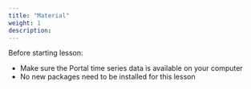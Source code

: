 ```yaml
---
title: "Material"
weight: 1
description:
---
```


Before starting lesson:
* Make sure the Portal time series data is available on your computer
* No new packages need to be installed for this lesson


